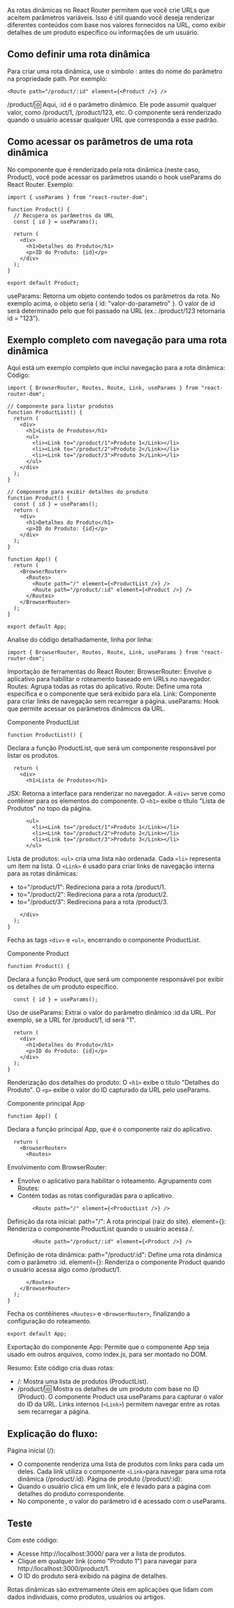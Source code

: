
As rotas dinâmicas no React Router permitem que você crie URLs que aceitem parâmetros variáveis. Isso é útil quando você deseja renderizar diferentes conteúdos com base nos valores fornecidos na URL, como exibir detalhes de um produto específico ou informações de um usuário.

## Como definir uma rota dinâmica
Para criar uma rota dinâmica, use o símbolo : antes do nome do parâmetro na propriedade path. Por exemplo:
```
<Route path="/product/:id" element={<Product />} />
```
/product/:id:
Aqui, :id é o parâmetro dinâmico. Ele pode assumir qualquer valor, como /product/1, /product/123, etc.
O componente <Product /> será renderizado quando o usuário acessar qualquer URL que corresponda a esse padrão.

## Como acessar os parâmetros de uma rota dinâmica
No componente que é renderizado pela rota dinâmica (neste caso, Product), você pode acessar os parâmetros usando o hook useParams do React Router.
Exemplo:
```
import { useParams } from "react-router-dom";

function Product() {
  // Recupera os parâmetros da URL
  const { id } = useParams();

  return (
    <div>
      <h1>Detalhes do Produto</h1>
      <p>ID do Produto: {id}</p>
    </div>
  );
}

export default Product;
```
useParams:
Retorna um objeto contendo todos os parâmetros da rota. No exemplo acima, o objeto seria { id: "valor-do-parametro" }.
O valor de id será determinado pelo que foi passado na URL (ex.: /product/123 retornaria id = "123").

## Exemplo completo com navegação para uma rota dinâmica
Aqui está um exemplo completo que inclui navegação para a rota dinâmica:
Código:
```
import { BrowserRouter, Routes, Route, Link, useParams } from "react-router-dom";

// Componente para listar produtos
function ProductList() {
  return (
    <div>
      <h1>Lista de Produtos</h1>
      <ul>
        <li><Link to="/product/1">Produto 1</Link></li>
        <li><Link to="/product/2">Produto 2</Link></li>
        <li><Link to="/product/3">Produto 3</Link></li>
      </ul>
    </div>
  );
}

// Componente para exibir detalhes do produto
function Product() {
  const { id } = useParams();
  return (
    <div>
      <h1>Detalhes do Produto</h1>
      <p>ID do Produto: {id}</p>
    </div>
  );
}

function App() {
  return (
    <BrowserRouter>
      <Routes>
        <Route path="/" element={<ProductList />} />
        <Route path="/product/:id" element={<Product />} />
      </Routes>
    </BrowserRouter>
  );
}

export default App;
```
Analise do código detalhadamente, linha por linha:

```
import { BrowserRouter, Routes, Route, Link, useParams } from "react-router-dom";
```
Importação de ferramentas do React Router:
BrowserRouter: Envolve o aplicativo para habilitar o roteamento baseado em URLs no navegador.
Routes: Agrupa todas as rotas do aplicativo.
Route: Define uma rota específica e o componente que será exibido para ela.
Link: Componente para criar links de navegação sem recarregar a página.
useParams: Hook que permite acessar os parâmetros dinâmicos da URL.

Componente ProductList
```
function ProductList() {
```
Declara a função ProductList, que será um componente responsável por listar os produtos.

```
  return (
    <div>
      <h1>Lista de Produtos</h1>
```
JSX: Retorna a interface para renderizar no navegador.
A `<div>` serve como contêiner para os elementos do componente.
O `<h1>` exibe o título "Lista de Produtos" no topo da página.

```
      <ul>
        <li><Link to="/product/1">Produto 1</Link></li>
        <li><Link to="/product/2">Produto 2</Link></li>
        <li><Link to="/product/3">Produto 3</Link></li>
      </ul>
```
Lista de produtos:
`<ul>` cria uma lista não ordenada.
Cada `<li>` representa um item na lista.
O `<Link>` é usado para criar links de navegação interna para as rotas dinâmicas:
- to="/product/1": Redireciona para a rota /product/1.
- to="/product/2": Redireciona para a rota /product/2.
- to="/product/3": Redireciona para a rota /product/3.

```
    </div>
  );
}
```
Fecha as tags `<div>` e `<ul>`, encerrando o componente ProductList.

Componente Product
```
function Product() {
```
Declara a função Product, que será um componente responsável por exibir os detalhes de um produto específico.

```
  const { id } = useParams();
```
Uso de useParams:
Extrai o valor do parâmetro dinâmico :id da URL. Por exemplo, se a URL for /product/1, id será "1".

```
  return (
    <div>
      <h1>Detalhes do Produto</h1>
      <p>ID do Produto: {id}</p>
    </div>
  );
}
```
Renderização dos detalhes do produto:
O `<h1>` exibe o título "Detalhes do Produto".
O `<p>` exibe o valor do ID capturado da URL pelo useParams.

Componente principal App
```
function App() {
```
Declara a função principal App, que é o componente raiz do aplicativo.

```
  return (
    <BrowserRouter>
      <Routes>
```
Envolvimento com BrowserRouter:
- Envolve o aplicativo para habilitar o roteamento.
Agrupamento com Routes:
- Contém todas as rotas configuradas para o aplicativo.

```
        <Route path="/" element={<ProductList />} />
```
Definição da rota inicial:
path="/": A rota principal (raiz do site).
element={<ProductList />}: Renderiza o componente ProductList quando o usuário acessa /.

```
        <Route path="/product/:id" element={<Product />} />
```
Definição de rota dinâmica:
path="/product/:id": Define uma rota dinâmica com o parâmetro :id.
element={<Product />}: Renderiza o componente Product quando o usuário acessa algo como /product/1.

```
      </Routes>
    </BrowserRouter>
  );
}
```
Fecha os contêineres `<Routes>` e `<BrowserRouter>`, finalizando a configuração do roteamento.

```
export default App;
```
Exportação do componente App:
Permite que o componente App seja usado em outros arquivos, como index.js, para ser montado no DOM.

Resumo:
Este código cria duas rotas:
- /: Mostra uma lista de produtos (ProductList).
- /product/:id: Mostra os detalhes de um produto com base no ID (Product).
O componente Product usa useParams para capturar o valor do ID da URL.
Links internos (`<Link>`) permitem navegar entre as rotas sem recarregar a página.


## Explicação do fluxo:
Página inicial (/):
- O componente <ProductList /> renderiza uma lista de produtos com links para cada um deles. Cada link utiliza o componente `<Link>`para navegar para uma rota dinâmica (/product/:id).
Página de produto (/product/:id):
- Quando o usuário clica em um link, ele é levado para a página com detalhes do produto correspondente.
- No componente <Product />, o valor do parâmetro id é acessado com o useParams.

## Teste
Com este código:
- Acesse http://localhost:3000/ para ver a lista de produtos.
- Clique em qualquer link (como "Produto 1") para navegar para http://localhost:3000/product/1.
- O ID do produto será exibido na página de detalhes.

Rotas dinâmicas são extremamente úteis em aplicações que lidam com dados individuais, como produtos, usuários ou artigos.


